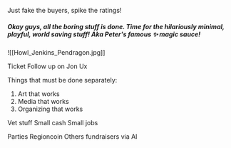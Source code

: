 Just fake the buyers, spike the ratings!






##### Okay guys, all the boring stuff is done. Time for the hilariously minimal, playful, world saving stuff! Aka Peter's famous ✨️ magic sauce!

![[Howl_Jenkins_Pendragon.jpg]]





Ticket
Follow up on Jon
Ux










Things that must be done separately:
1. Art that works
2. Media that works
3. Organizing that works

Vet stuff
Small cash
Small jobs

Parties
Regioncoin
Others fundraisers via AI











